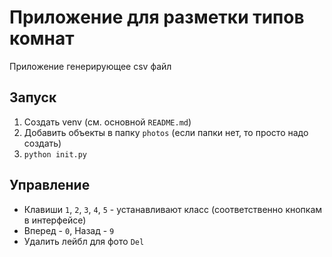 # Приложение для разметки типов комнат
Приложение генерирующее csv файл

## Запуск
1. Создать venv (см. основной `README.md`)
2. Добавить объекты в папку `photos` (если папки нет, то просто надо создать)
3. `python init.py`


## Управление
- Клавиши `1`, `2`, `3`, `4`, `5` - устанавливают класс (соответственно кнопкам в интерфейсе)
- Вперед - `0`, Назад - `9`
- Удалить лейбл для фото `Del`
